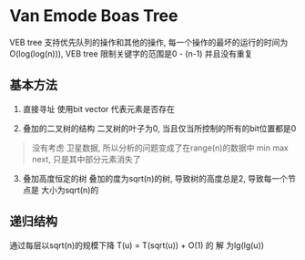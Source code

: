 # Van Emode Boas Tree
VEB tree 支持优先队列的操作和其他的操作, 每一个操作的最坏的运行的时间为 O(log(log(n))), VEB tree 限制关键字的范围是0 - (n-1) 并且没有重复


## 基本方法

1. 直接寻址
使用bit vector 代表元素是否存在

2. 叠加的二叉树的结构
二叉树的叶子为0, 当且仅当所控制的所有的bit位置都是0
> 没有考虑 卫星数据, 所以分析的问题变成了在range(n)的数据中 min max next, 只是其中部分元素消失了

3. 叠加高度恒定的树
叠加的度为sqrt(n)的树, 导致树的高度总是2, 导致每一个节点是 大小为sqrt(n)的

## 递归结构
通过每层以sqrt(n)的规模下降
T(u) = T(sqrt(u)) + O(1) 的 解 为lg(lg(u))

